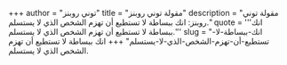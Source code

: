 +++
author = "توني روبنز"
title = "مقولة توني روبنز"
description = "مقولة توني روبنز: انك ببساطة لا تستطيع أن تهزم الشخص الذي لا يستسلم."
quote = '''انك ببساطة لا تستطيع أن تهزم الشخص الذي لا يستسلم.''' 
slug = "انك-ببساطة-لا-تستطيع-أن-تهزم-الشخص-الذي-لا-يستسلم"
+++
انك ببساطة لا تستطيع أن تهزم الشخص الذي لا يستسلم.
